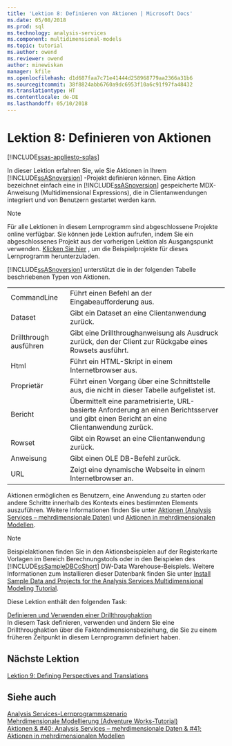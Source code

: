 ```yaml
---
title: 'Lektion 8: Definieren von Aktionen | Microsoft Docs'
ms.date: 05/08/2018
ms.prod: sql
ms.technology: analysis-services
ms.component: multidimensional-models
ms.topic: tutorial
ms.author: owend
ms.reviewer: owend
author: minewiskan
manager: kfile
ms.openlocfilehash: d1d687faa7c71e41444d258968779aa2366a31b6
ms.sourcegitcommit: 38f8824abb6760a9dc6953f10a6c91f97fa48432
ms.translationtype: HT
ms.contentlocale: de-DE
ms.lasthandoff: 05/10/2018
---
```

# <a name="lesson-8-defining-actions"></a>Lektion 8: Definieren von Aktionen
[!INCLUDE[ssas-appliesto-sqlas](../includes/ssas-appliesto-sqlas.md)]

In dieser Lektion erfahren Sie, wie Sie Aktionen in Ihrem [!INCLUDE[ssASnoversion](../includes/ssasnoversion-md.md)] -Projekt definieren können. Eine Aktion bezeichnet einfach eine in [!INCLUDE[ssASnoversion](../includes/ssasnoversion-md.md)] gespeicherte MDX-Anweisung (Multidimensional Expressions), die in Clientanwendungen integriert und von Benutzern gestartet werden kann.  
  
> [!NOTE]  
> Für alle Lektionen in diesem Lernprogramm sind abgeschlossene Projekte online verfügbar. Sie können jede Lektion aufrufen, indem Sie ein abgeschlossenes Projekt aus der vorherigen Lektion als Ausgangspunkt verwenden. [Klicken Sie hier](http://go.microsoft.com/fwlink/?LinkID=221866) , um die Beispielprojekte für dieses Lernprogramm herunterzuladen.  
  
[!INCLUDE[ssASnoversion](../includes/ssasnoversion-md.md)] unterstützt die in der folgenden Tabelle beschriebenen Typen von Aktionen.  
  
|||  
|-|-|  
|CommandLine|Führt einen Befehl an der Eingabeaufforderung aus.|  
|Dataset|Gibt ein Dataset an eine Clientanwendung zurück.|  
|Drillthrough ausführen|Gibt eine Drillthroughanweisung als Ausdruck zurück, den der Client zur Rückgabe eines Rowsets ausführt.|  
|Html|Führt ein HTML-Skript in einem Internetbrowser aus.|  
|Proprietär|Führt einen Vorgang über eine Schnittstelle aus, die nicht in dieser Tabelle aufgelistet ist.|  
|Bericht|Übermittelt eine parametrisierte, URL-basierte Anforderung an einen Berichtsserver und gibt einen Bericht an eine Clientanwendung zurück.|  
|Rowset|Gibt ein Rowset an eine Clientanwendung zurück.|  
|Anweisung|Gibt einen OLE DB-Befehl zurück.|  
|URL|Zeigt eine dynamische Webseite in einem Internetbrowser an.|  
  
Aktionen ermöglichen es Benutzern, eine Anwendung zu starten oder andere Schritte innerhalb des Kontexts eines bestimmten Elements auszuführen. Weitere Informationen finden Sie unter [Aktionen &#40;Analysis Services – mehrdimensionale Daten&#41;](../analysis-services/multidimensional-models/actions-analysis-services-multidimensional-data.md) und [Aktionen in mehrdimensionalen Modellen](../analysis-services/multidimensional-models/actions-in-multidimensional-models.md).  
  
> [!NOTE]  
> Beispielaktionen finden Sie in den Aktionsbeispielen auf der Registerkarte Vorlagen im Bereich Berechnungstools oder in den Beispielen des [!INCLUDE[ssSampleDBCoShort](../includes/sssampledbcoshort-md.md)] DW-Data Warehouse-Beispiels. Weitere Informationen zum Installieren dieser Datenbank finden Sie unter [Install Sample Data and Projects for the Analysis Services Multidimensional Modeling Tutorial](../analysis-services/install-sample-data-and-projects.md).  
  
Diese Lektion enthält den folgenden Task:  
  
[Definieren und Verwenden einer Drillthroughaktion](../analysis-services/lesson-8-1-defining-and-using-a-drillthrough-action.md)  
In diesem Task definieren, verwenden und ändern Sie eine Drillthroughaktion über die Faktendimensionsbeziehung, die Sie zu einem früheren Zeitpunkt in diesem Lernprogramm definiert haben.  
  
## <a name="next-lesson"></a>Nächste Lektion  
[Lektion 9: Defining Perspectives and Translations](../analysis-services/lesson-9-defining-perspectives-and-translations.md)  
  
## <a name="see-also"></a>Siehe auch  
[Analysis Services-Lernprogrammszenario](../analysis-services/analysis-services-tutorial-scenario.md)  
[Mehrdimensionale Modellierung &#40;Adventure Works-Tutorial&#41;](../analysis-services/multidimensional-modeling-adventure-works-tutorial.md)  
[Aktionen & #40; Analysis Services – mehrdimensionale Daten & #41;](../analysis-services/multidimensional-models/actions-analysis-services-multidimensional-data.md)  
[Aktionen in mehrdimensionalen Modellen](../analysis-services/multidimensional-models/actions-in-multidimensional-models.md)  
  
  
  
